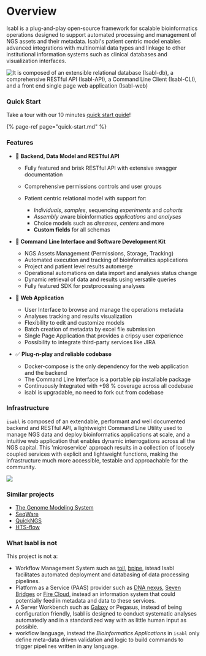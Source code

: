 # Overview

Isabl is a plug-and-play open-source framework for scalable bioinformatics operations designed to support automated processing and management of NGS assets and their metadata. Isabl's patient centric model enables advanced integrations with multinomial data types and linkage to other institutional information systems such as clinical databases and visualization interfaces.

![It is composed of an extensible relational database \(Isabl-db\), a comprehensive RESTful API \(Isabl-API\), a Command Line Client \(Isabl-CLI\), and a front end single page web application \(Isabl-web\)](https://docs.google.com/drawings/d/e/2PACX-1vQnO2UBtPAGuUqobgfAH2GFbvuE5aCAzrYpxa_nBb8tigeT-GdfAkurTnOpzrpa_QDxBH-nrQ-lnxEk/pub?w=998&h=712)

### Quick Start

Take a tour with our 10 minutes [quick start guide](quick-start.md)! 

{% page-ref page="quick-start.md" %}

### Features

* 👾 **Backend, Data Model and RESTful API**
  * Fully featured and brisk RESTful API with extensive swagger documentation
  * Comprehensive permissions controls and user groups
  * Patient centric relational model with support for:

    * _Individuals_, _samples_, sequencing _experiments_ and _cohorts_
    * _Assembly_ aware bioinformatics _applications_ and _analyses_
    * Choice models such as _diseases_, _centers_ and more
    * **Custom fields** for all schemas
* 🤖 **Command Line Interface and Software Development Kit**

  * NGS Assets Management \(Permissions, Storage, Tracking\)
  * Automated execution and tracking of bioinformatics applications
  * Project and patient level results automerge
  * Operational automations on data import and analyses status change
  * Dynamic retrieval of data and results using versatile queries
  * Fully featured SDK for postprocessing analyses

* 🚀 **Web Application**

  * User Interface to browse and manage the operations metadata
  * Analyses tracking and results visualization
  * Flexibility to edit and customize models
  * Batch creation of metadata by excel file submission
  * Single Page Application that provides a cripsy user experience
  * Possibility to integrate third-party services like JIRA

* ✅ **Plug-n-play and reliable codebase**
  * Docker-compose is the only dependency for the web application and the backend
  * The Command Line Interface is a portable pip installable package
  * Continuously Integrated with +98 % coverage across all codebase
  * isabl is upgradable, no need to fork out from codebase

### Infrastructure

`isabl` is composed of an extendable, performant and well documented backend and RESTful API, a lightweight Command Line Utility used to manage NGS data and deploy bioinformatics applications at scale, and a intuitive web application that enables dynamic interrogations across all the NGS capital. This 'microservice' approach results in a collection of loosely coupled services with explicit and lightweight functions, making the infrastructure much more accessible, testable and approachable for the community.

![](https://docs.google.com/drawings/d/e/2PACX-1vQF28gk8NrZ8nZXi7w8trxHWZRc-j-hWYec3UWdNbXY1WAgT8SNMIZX3B5KEaQ7iEPVzpfj2HAmIpwu/pub?w=1101&h=625)

### Similar projects

* [The Genome Modeling System](https://github.com/genome/gms)
* [SeqWare](https://seqware.github.io/)
* [QuickNGS](http://bifacility.uni-koeln.de/quickngs/web/)
* [HTS-flow](https://github.com/arnaudceol/htsflow)

### What Isabl is not

This project is not a:

* Workflow Management System such as [toil](https://github.com/DataBiosphere/toil), [bpipe](https://github.com/ssadedin/bpipe), istead Isabl facilitates automated deployment and databasing of data processing pipelines.
* Platform as a Service \(PAAS\) provider such as [DNA nexus](https://www.dnanexus.com), [Seven Bridges](https://www.sevenbridges.com) or [Fire Cloud](https://software.broadinstitute.org/firecloud/), instead an information system that could potentially feed in metadata and data to these services.
* A Server Workbench such as [Galaxy](https://usegalaxy.org/) or Pegasus, instead of being configuration friendly, Isabl is designed to conduct systematic analyses automatedly and in a standardized way with as little human input as possible.
* workflow language, instead the _Bioinformatics Applications_ in `isabl` only define meta-data driven validation and logic to build commands to trigger pipelines written in any language.

## 

